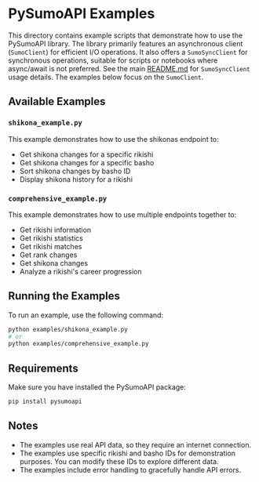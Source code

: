 # PySumoAPI Examples

This directory contains example scripts that demonstrate how to use the PySumoAPI library.
The library primarily features an asynchronous client (`SumoClient`) for efficient I/O operations.
It also offers a `SumoSyncClient` for synchronous operations, suitable for scripts or notebooks where async/await is not preferred. See the main [README.md](../README.md) for `SumoSyncClient` usage details.
The examples below focus on the `SumoClient`.

## Available Examples

### `shikona_example.py`

This example demonstrates how to use the shikonas endpoint to:
- Get shikona changes for a specific rikishi
- Get shikona changes for a specific basho
- Sort shikona changes by basho ID
- Display shikona history for a rikishi

### `comprehensive_example.py`

This example demonstrates how to use multiple endpoints together to:
- Get rikishi information
- Get rikishi statistics
- Get rikishi matches
- Get rank changes
- Get shikona changes
- Analyze a rikishi's career progression

## Running the Examples

To run an example, use the following command:

```bash
python examples/shikona_example.py
# or
python examples/comprehensive_example.py
```

## Requirements

Make sure you have installed the PySumoAPI package:

```bash
pip install pysumoapi
```

## Notes

- The examples use real API data, so they require an internet connection.
- The examples use specific rikishi and basho IDs for demonstration purposes. You can modify these IDs to explore different data.
- The examples include error handling to gracefully handle API errors. 